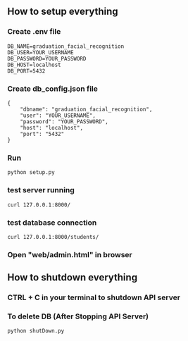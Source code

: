 ## How to setup everything


### Create .env file

```console 
DB_NAME=graduation_facial_recognition
DB_USER=YOUR_USERNAME
DB_PASSWORD=YOUR_PASSWORD
DB_HOST=localhost
DB_PORT=5432
```

### Create db_config.json file

```console 
{
    "dbname": "graduation_facial_recognition",
    "user": "YOUR_USERNAME",
    "password": "YOUR_PASSWORD",
    "host": "localhost",
    "port": "5432"
}
```

### Run
```console
python setup.py
```

### test server running

```console
curl 127.0.0.1:8000/
```

### test database connection
```console
curl 127.0.0.1:8000/students/
```

### Open "web/admin.html" in browser

## How to shutdown everything
### CTRL + C in your terminal to shutdown API server
### To delete DB (After Stopping API Server)
```console
python shutDown.py
```

